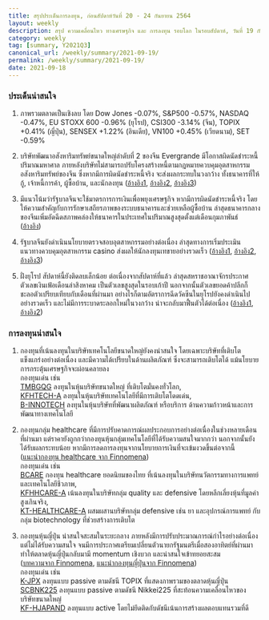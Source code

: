 ```yaml
---
title: สรุปประเด็นการลงทุน, ก่อนสัปดาห์วันที่ 20 - 24 กันยายน 2564
layout: weekly
description: สรุป ความเคลื่อนไหว ทางเศรษฐกิจ และ การลงทุน รอบโลก ในรอบสัปดาห์, วันที่ 19 กันยายน 2564
category: weekly
tag: [summary, Y2021Q3]
canonical_url: /weekly/summary/2021-09-19/
permalink: /weekly/summary/2021-09-19/
date: 2021-09-18
---
```


### ประเด็นน่าสนใจ

1. ภาพรวมตลาดเป็นเชิงลบ โดย Dow Jones -0.07%, S&P500 -0.57%, NASDAQ -0.47%, EU STOXX 600 -0.96% (ยุโรป), CSI300 -3.14% (จีน), TOPIX +0.41% (ญี่ปุ่น), SENSEX +1.22% (อินเดีย), VN100 +0.45% (เวียดนาม), SET -0.59%

2. บริษัทพัฒนาอสังหาริมทรัพย์ขนาดใหญ่ลำดับที่ 2 ของจีน Evergrande มีโอกาสผิดนัดชำระหนี้ปริมาณมหาศาล ภายหลังบริษัทไม่สามารถปรับโครงสร้างหนี้ตามกฎหมายควบคุมอุตสาหกรรมอสังหาริมทรัพย์ของจีน ซึ่งหากมีการผิดนัดชำระหนี้จริง จะส่งผลกระทบในวงกว้าง ทั้งธนาคารที่ให้กู้, เจ้าหนี้การค้า, ผู้ซื้อบ้าน, และนักลงทุน
([อ้างอิง1](https://www.cnbc.com/2021/09/17/china-developer-evergrande-debt-crisis-bond-default-and-investor-risks.html), 
[อ้างอิง2](https://www.cnbc.com/2021/09/15/china-evergrande-debt-crisis-bond-default-risks-for-investors.html?recirc=taboolainternal), 
[อ้างอิง3](https://www.finnomena.com/the-opportunity/analysis-17-09-2021/)) 

3. มีแนวโน้มว่ารัฐบาลจีนจะใช้มาตรการการเงินเพื่อพยุงเศรษฐกิจ หากมีการผิดนัดชำระหนี้จริง โดยให้ความสำคัญกับการรักษาเสถียรภาพของระบบธนาคารและช่วยเหลือผู้ซื้อบ้าน ล่าสุดธนาคารกลางของจีนเพิ่มอัดฉีดสภาพคล่องให้ธนาคารในประเทศในปริมาณสูงสุดตั้งแต่เดือนกุมภาพันธ์
([อ้างอิง](https://www.aljazeera.com/economy/2021/9/17/china-pumps-14bn-in-cash-into-market-amid-evergrande-crisis)) 

4. รัฐบาลจีนยังดำเนินนโยบายตรวจสอบอุตสาหกรรมอย่างต่อเนื่อง ล่าสุดทางการเริ่มประเมินแนวทางควบคุมอุตสาหกรรม casino ส่งผลให้นักลงทุนเทขายอย่างรวดเร็ว
([อ้างอิง1](https://edition.cnn.com/2021/09/15/investing/macao-casinos-china-crackdown-stocks-hnk-intl/index.html), 
[อ้างอิง2](https://www.aljazeera.com/economy/2021/9/15/macau-casino-stocks-plunge-as-govt-kicks-off-consultation), 
[อ้างอิง3](https://www.finnomena.com/the-opportunity/news-update-16-09-2021-2/)) 

5. ฝั่งยุโรป สัปดาห์นี้ยังติดลบเล็กน้อย ต่อเนื่องจากสัปดาห์ที่แล้ว ล่าสุดสหราชอาณาจักรประกาศตัวเลขเงินเฟ้อเดือนล่าสิงหาคม เป็นตัวเลขสูงสุดในรอบเก้าปี นอกจากนั้นตัวเลขยอดค้าปลีกก็ชะลอตัวเปรียบเทียบกับเดือนที่ผ่านมา อย่างไรก็ตามอัตราการฉีดวัคซีนในยุโรปยังคงดำเนินไปอย่างรวดเร็ว และไม่มีการระบาดระลอกใหม่ในวงกว้าง น่าจะกลับมาฟื้นตัวได้ต่อเนื่อง
([อ้างอิง1](https://www.cnbc.com/2021/09/15/europe-markets-china-data-prompts-global-growth-concerns.html), [อ้างอิง2](https://www.cnbc.com/2021/09/17/europe-markets-global-sentiment-remains-tepid-growth-data-in-focus.html)) 


### การลงทุนน่าสนใจ

1. กองทุนที่เน้นลงทุนในบริษัทเทคโนโลยีขนาดใหญ่ยังคงน่าสนใจ โดยเฉพาะบริษัทที่เติบโตแข็งแกร่งอย่างต่อเนื่อง และมีความได้เปรียบในด้านผลิตภัณฑ์ ซึ่งจะสามารถเติบโตได้ แม้นโยบายการกระตุ้นเศรษฐกิจจะผ่อนคลายลง  
กองทุนเด่น เช่น  
[TMBGQG](https://www.finnomena.com/fund/TMBGQG) ลงทุนในหุ้นบริษัทขนาดใหญ่ ที่เติบโตมั่นคงทั่วโลก,  
[KFHTECH-A](https://www.finnomena.com/fund/KFHTECH-A) ลงทุนในหุ้นบริษัทเทคโนโลยีที่มีการเติบโตโดดเด่น,  
[B-INNOTECH](https://www.finnomena.com/fund/B-INNOTECH) ลงทุนในหุ้นบริษัทที่พัฒนาผลิตภัณฑ์ หรือบริการ ด้านความก้าวหน้าและการพัฒนาทางเทคโนโลยี

2. กองทุนกลุ่ม healthcare ที่มีการปรับคาดการณ์ผลประกอบการอย่างต่อเนื่องในช่วงหลายเดือนที่ผ่านมา แต่ราคายังถูกกว่ากองทุนหุ้นกลุ่มเทคโนโลยีที่ได้รับความสนใจมากกว่า นอกจากนั้นยังได้รับผลกระทบน้อย หากมีการลดการลงทุนจากนโยบายการเงินที่จะเข้มงวดขึ้นต่อจากนี้  
([แนะนำกองทุน healthcare จาก Finnomena](https://www.finnomena.com/dekfinance/compare-healthcare-fund/))  
กองทุนเด่น เช่น  
[BCARE](https://www.finnomena.com/fund/BCARE) กองทุน healthcare ยอดนิยมของไทย ที่เน้นลงทุนในบริษัทนวัตกรรมทางการแพทย์และเทคโนโลยีชีวภาพ,  
[KFHHCARE-A](https://www.finnomena.com/fund/KFHHCARE-A) เน้นลงทุนในบริษัทกลุ่ม quality และ defensive โดยหลีกเลี่ยงหุ้นที่มูลค่าสูงเกินจริง,  
[KT-HEALTHCARE-A](https://www.finnomena.com/fund/KT-HEALTHCARE-A) ผสมผสานบริษัทกลุ่ม defensive เช่น ยา และอุปกรณ์การแพทย์ กับกลุ่ม biotechnology ที่ช่วยสร้างการเติบโต

3. กองทุนหุ้นญี่ปุ่น น่าสนใจสะสมในระยะกลาง ภายหลังมีการปรับประมาณการณ์กำไรอย่างต่อเนื่อง แต่ไม่ได้รับความสนใจ จนมีการประกาศเตรียมเปลี่ยนตัวนายกรัฐมนตรีเมื่อสองอาทิตย์ที่ผ่านมา ทำให้ตลาดหุ้นญี่ปุ่นกลับมามี momentum เชิงบวก และน่าสนใจเข้าทยอยสะสม  
([บทความจาก Finnomena](https://www.finnomena.com/finnomena-ic/long-term-call-kf-hjapand/), [แนะนำกองทุนญี่ปุ่นจาก Finnomena](https://www.finnomena.com/dekfinance/review-japan-funds/))  
กองทุนเด่น เช่น  
[K-JPX](https://www.finnomena.com/fund/K-JPX) ลงทุนแบบ passive ตามดัชนี TOPIX ที่แสดงภาพรวมของตลาดหุ้นญี่ปุ่น  
[SCBNK225](https://www.finnomena.com/fund/SCBNK225) ลงทุนแบบ passive ตามดัชนี Nikkei225 ที่สะท้อนความเคลื่อนไหวของบริษัทขนาดใหญ่  
[KF-HJAPAND](https://www.finnomena.com/fund/KF-HJAPAND) ลงทุนแบบ active โดยไม่ยึดติดกับดัชนีเน้นการสร้างผลตอบแทนรวมที่ดี
